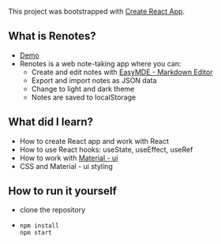 This project was bootstrapped with [Create React App](https://github.com/facebook/create-react-app).

## What is Renotes?

- [Demo](https://oskarmihalik.github.io/Renotes/)
- Renotes is a web note-taking app where you can:
    - Create and edit notes with [EasyMDE - Markdown Editor](https://github.com/Ionaru/easy-markdown-editor)
    - Export and import notes as JSON data
    - Change to light and dark theme
    - Notes are saved to localStorage
  
## What did I learn?
  - How to create React app and work with React
  - How to use React hooks: useState, useEffect, useRef
  - How to work with [Material - ui](https://material-ui.com/)
  - CSS and Material - ui styling

## How to run it yourself
- clone the repository
- ```
  npm install
  npm start
  ```
